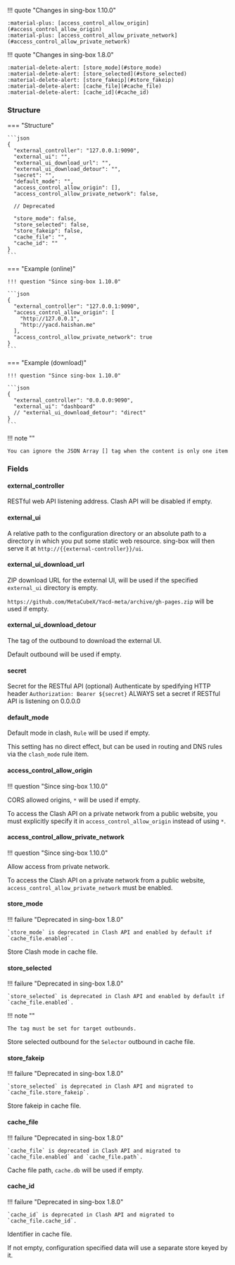 !!! quote "Changes in sing-box 1.10.0"

    :material-plus: [access_control_allow_origin](#access_control_allow_origin)  
    :material-plus: [access_control_allow_private_network](#access_control_allow_private_network)

!!! quote "Changes in sing-box 1.8.0"

    :material-delete-alert: [store_mode](#store_mode)  
    :material-delete-alert: [store_selected](#store_selected)  
    :material-delete-alert: [store_fakeip](#store_fakeip)  
    :material-delete-alert: [cache_file](#cache_file)  
    :material-delete-alert: [cache_id](#cache_id)

### Structure

=== "Structure"

    ```json
    {
      "external_controller": "127.0.0.1:9090",
      "external_ui": "",
      "external_ui_download_url": "",
      "external_ui_download_detour": "",
      "secret": "",
      "default_mode": "",
      "access_control_allow_origin": [],
      "access_control_allow_private_network": false,
      
      // Deprecated
      
      "store_mode": false,
      "store_selected": false,
      "store_fakeip": false,
      "cache_file": "",
      "cache_id": ""
    }
    ```

=== "Example (online)"

    !!! question "Since sing-box 1.10.0"

    ```json
    {
      "external_controller": "127.0.0.1:9090",
      "access_control_allow_origin": [
        "http://127.0.0.1",
        "http://yacd.haishan.me"
      ],
      "access_control_allow_private_network": true
    }
    ```

=== "Example (download)"

    !!! question "Since sing-box 1.10.0"

    ```json
    {
      "external_controller": "0.0.0.0:9090",
      "external_ui": "dashboard"
      // "external_ui_download_detour": "direct"
    }
    ```

!!! note ""

    You can ignore the JSON Array [] tag when the content is only one item

### Fields

#### external_controller

RESTful web API listening address. Clash API will be disabled if empty.

#### external_ui

A relative path to the configuration directory or an absolute path to a
directory in which you put some static web resource. sing-box will then
serve it at `http://{{external-controller}}/ui`.

#### external_ui_download_url

ZIP download URL for the external UI, will be used if the specified `external_ui` directory is empty.

`https://github.com/MetaCubeX/Yacd-meta/archive/gh-pages.zip` will be used if empty.

#### external_ui_download_detour

The tag of the outbound to download the external UI.

Default outbound will be used if empty.

#### secret

Secret for the RESTful API (optional)
Authenticate by spedifying HTTP header `Authorization: Bearer ${secret}`
ALWAYS set a secret if RESTful API is listening on 0.0.0.0

#### default_mode

Default mode in clash, `Rule` will be used if empty.

This setting has no direct effect, but can be used in routing and DNS rules via the `clash_mode` rule item.

#### access_control_allow_origin

!!! question "Since sing-box 1.10.0"

CORS allowed origins, `*` will be used if empty.

To access the Clash API on a private network from a public website, you must explicitly specify it in `access_control_allow_origin` instead of using `*`.

#### access_control_allow_private_network

!!! question "Since sing-box 1.10.0"

Allow access from private network.

To access the Clash API on a private network from a public website, `access_control_allow_private_network` must be enabled.

#### store_mode

!!! failure "Deprecated in sing-box 1.8.0"

    `store_mode` is deprecated in Clash API and enabled by default if `cache_file.enabled`.

Store Clash mode in cache file.

#### store_selected

!!! failure "Deprecated in sing-box 1.8.0"

    `store_selected` is deprecated in Clash API and enabled by default if `cache_file.enabled`.

!!! note ""

    The tag must be set for target outbounds.

Store selected outbound for the `Selector` outbound in cache file.

#### store_fakeip

!!! failure "Deprecated in sing-box 1.8.0"

    `store_selected` is deprecated in Clash API and migrated to `cache_file.store_fakeip`.

Store fakeip in cache file.

#### cache_file

!!! failure "Deprecated in sing-box 1.8.0"

    `cache_file` is deprecated in Clash API and migrated to `cache_file.enabled` and `cache_file.path`.

Cache file path, `cache.db` will be used if empty.

#### cache_id

!!! failure "Deprecated in sing-box 1.8.0"

    `cache_id` is deprecated in Clash API and migrated to `cache_file.cache_id`.

Identifier in cache file.

If not empty, configuration specified data will use a separate store keyed by it.
